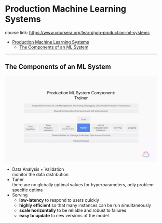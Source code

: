 # Production Machine Learning Systems
course link: https://www.coursera.org/learn/gcp-production-ml-systems  

- [Production Machine Learning Systems](#production-machine-learning-systems)
  - [The Components of an ML System](#the-components-of-an-ml-system)

---

## The Components of an ML System

![](assets/ml_sys_components.jpg)

- Data Analysis + Validation  
monitor the data distribution 
- Tuner  
there are no globally optimal values for hyperparameters, only problem-specific optima
- Serving  
  - **low-latency** to respond to users quickly
  - **highly efficient** so that many instances can be run simultaneously
  - **scale horizontally** to be reliable and robust to failures
  - **easy to update** to new versions of the model 

